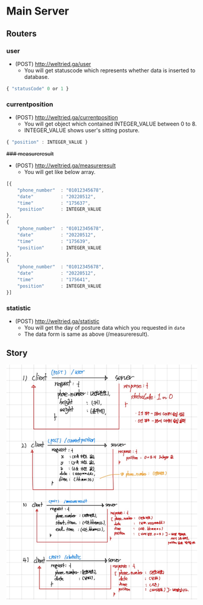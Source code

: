 # Main Server

## Routers
### user
* (POST) http://weltried.ga/user
    - You will get statuscode which represents whether data is inserted to database.
``` javascript
{ "statusCode" 0 or 1 }
```

### currentposition
* (POST) http://weltried.ga/currentposition
    - You will get object which contained INTEGER_VALUE between 0 to 8.
    - INTEGER_VALUE shows user's sitting posture.
``` javascript
{ "position" : INTEGER_VALUE }
```

~~### measureresult~~
* (POST) http://weltried.ga/measureresult
    - You will get like below array.
``` javascript
[{
    "phone_number"  : "01012345678",
    "date"          : "20220512",
    "time"          : "175637",
    "position"      : INTEGER_VALUE
},
{
    "phone_number"  : "01012345678",
    "date"          : "20220512",
    "time"          : "175639",
    "position"      : INTEGER_VALUE
},
{
    "phone_number"  : "01012345678",
    "date"          : "20220512",
    "time"          : "175641",
    "position"      : INTEGER_VALUE
}]
```

### statistic
* (POST) http://weltried.ga/statistic
    - You will get the day of posture data which you requested in `date`
    - The data form is same as above (/measureresult).

## Story
![story](./story.jpeg)

